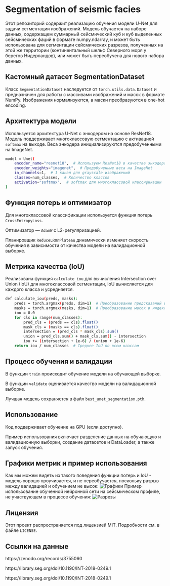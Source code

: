 # Segmentation of seismic facies
Этот репозиторий содержит реализацию обучения модели U-Net для задачи сегментации изображений. Модель обучается на наборе данных, содержащем суммарный сейсмический куб и куб выделенных сейсмических фаций в формате numpy.ndarray, и может быть использована для сегментации сейсмических разрезов, полученных на этой же территории (континентальный шельф Северного моря у берегов Нидерландов), или может быть переобучена для нового набора данных.

## Кастомный датасет SegmentationDataset
Класс `SegmentationDataset` наследуется от `torch.utils.data.Dataset` и предназначен для работы с массивами изображений и масок в формате NumPy. Изображения нормализуются, а маски преобразуются в one-hot encoding.

## Архитектура модели
Используется архитектура U-Net с энкодером на основе ResNet18. Модель поддерживает многоклассовую сегментацию с активацией `softmax` на выходе. Веса энкодера инициализируются предобученными на ImageNet.
```bash
model = Unet(
    encoder_name="resnet18",  # Используем ResNet18 в качестве энкодера
    encoder_weights="imagenet",  # Предобученные веса на ImageNet
    in_channels=1,  # 1 канал для grayscale изображений
    classes=num_classes,  # Количество классов
    activation="softmax",  # softmax для многоклассовой классификации
)
```
## Функция потерь и оптимизатор
Для многоклассовой классификации используется функция потерь `CrossEntropyLoss`.<p> 

Оптимизатор — `AdamW` с L2-регуляризацией.<p>

Планировщик `ReduceLROnPlateau` динамически изменяет скорость обучения в зависимости от качества модели на валидационной выборке.
  
## Метрика качества (IoU)
Реализована функция `calculate_iou` для вычисления Intersection over Union (IoU) для многоклассовой сегментации, IoU вычисляется для каждого класса и усредняется.
```bash
def calculate_iou(preds, masks):
    preds = torch.argmax(preds, dim=1)  # Преобразование предсказаний в индексы классов
    masks = torch.argmax(masks, dim=1)  # Преобразование масок в индексы классов
    iou = 0.0
    for cls in range(num_classes):
        pred_cls = (preds == cls).float()
        mask_cls = (masks == cls).float()
        intersection = (pred_cls * mask_cls).sum()
        union = pred_cls.sum() + mask_cls.sum() - intersection
        iou += (intersection + 1e-6) / (union + 1e-6)  
    return iou / num_classes  # Среднее IoU по всем классам
```

## Процесс обучения и валидации
В функции `train` происходит обучение модели на обучающей выборке.<p>

В функции `validate` оценивается качество модели на валидационной выборке.<p>

Лучшая модель сохраняется в файл `best_unet_segmentation.pth`.

## Использование
Код поддерживает обучение на GPU (если доступно).<p>

Пример использования включает разделение данных на обучающую и валидационную выборки, создание датасетов и DataLoader, а также запуск обучения.

## Графики метрик и пример использования 

Как мы можем видеть из такого поведения функции потерь и IoU - модель хорошо проучивается, и не переобучается, поскольку разрыв между валидацией и обучением не высок:
![Графики](https://github.com/user-attachments/assets/74e99468-5a8c-48a2-b873-1351e6440dbf)
Пример использование обученной нейронной сети на сейсмическом профиле, не участвующем в процессе обучения: 
![Разрезы](https://github.com/user-attachments/assets/5867fefb-dda0-4ce8-b9b2-c5e4ce3b2aa8)

## Лицензия
Этот проект распространяется под лицензией MIT. Подробности см. в файле `LICENSE`.
## Ссылки на данные
<p>https://zenodo.org/records/3755060<p>
<p>https://library.seg.org/doi/10.1190/INT-2018-0249.1<p>
<p>https://library.seg.org/doi/10.1190/INT-2018-0249.1<p>
